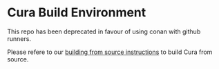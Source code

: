 # Cura Build Environment

This repo has been deprecated in favour of using conan with github runners.

Please refere to our [building from source instructions](https://github.com/Ultimaker/Cura/wiki/Running-Cura-from-Source) to build Cura from source.